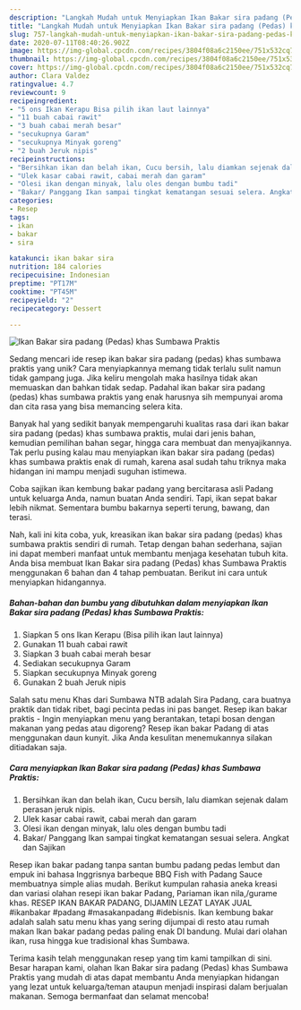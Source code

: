 ```yaml
---
description: "Langkah Mudah untuk Menyiapkan Ikan Bakar sira padang (Pedas) khas Sumbawa Praktis Anti Gagal"
title: "Langkah Mudah untuk Menyiapkan Ikan Bakar sira padang (Pedas) khas Sumbawa Praktis Anti Gagal"
slug: 757-langkah-mudah-untuk-menyiapkan-ikan-bakar-sira-padang-pedas-khas-sumbawa-praktis-anti-gagal
date: 2020-07-11T08:40:26.902Z
image: https://img-global.cpcdn.com/recipes/3804f08a6c2150ee/751x532cq70/ikan-bakar-sira-padang-pedas-khas-sumbawa-praktis-foto-resep-utama.jpg
thumbnail: https://img-global.cpcdn.com/recipes/3804f08a6c2150ee/751x532cq70/ikan-bakar-sira-padang-pedas-khas-sumbawa-praktis-foto-resep-utama.jpg
cover: https://img-global.cpcdn.com/recipes/3804f08a6c2150ee/751x532cq70/ikan-bakar-sira-padang-pedas-khas-sumbawa-praktis-foto-resep-utama.jpg
author: Clara Valdez
ratingvalue: 4.7
reviewcount: 9
recipeingredient:
- "5 ons Ikan Kerapu Bisa pilih ikan laut lainnya"
- "11 buah cabai rawit"
- "3 buah cabai merah besar"
- "secukupnya Garam"
- "secukupnya Minyak goreng"
- "2 buah Jeruk nipis"
recipeinstructions:
- "Bersihkan ikan dan belah ikan, Cucu bersih, lalu diamkan sejenak dalam perasan jeruk nipis."
- "Ulek kasar cabai rawit, cabai merah dan garam"
- "Olesi ikan dengan minyak, lalu oles dengan bumbu tadi"
- "Bakar/ Panggang Ikan sampai tingkat kematangan sesuai selera. Angkat dan Sajikan"
categories:
- Resep
tags:
- ikan
- bakar
- sira

katakunci: ikan bakar sira 
nutrition: 184 calories
recipecuisine: Indonesian
preptime: "PT17M"
cooktime: "PT45M"
recipeyield: "2"
recipecategory: Dessert

---
```



![Ikan Bakar sira padang (Pedas) khas Sumbawa Praktis](https://img-global.cpcdn.com/recipes/3804f08a6c2150ee/751x532cq70/ikan-bakar-sira-padang-pedas-khas-sumbawa-praktis-foto-resep-utama.jpg)

Sedang mencari ide resep ikan bakar sira padang (pedas) khas sumbawa praktis yang unik? Cara menyiapkannya memang tidak terlalu sulit namun tidak gampang juga. Jika keliru mengolah maka hasilnya tidak akan memuaskan dan bahkan tidak sedap. Padahal ikan bakar sira padang (pedas) khas sumbawa praktis yang enak harusnya sih mempunyai aroma dan cita rasa yang bisa memancing selera kita.

Banyak hal yang sedikit banyak mempengaruhi kualitas rasa dari ikan bakar sira padang (pedas) khas sumbawa praktis, mulai dari jenis bahan, kemudian pemilihan bahan segar, hingga cara membuat dan menyajikannya. Tak perlu pusing kalau mau menyiapkan ikan bakar sira padang (pedas) khas sumbawa praktis enak di rumah, karena asal sudah tahu triknya maka hidangan ini mampu menjadi suguhan istimewa.

Coba sajikan ikan kembung bakar padang yang bercitarasa asli Padang untuk keluarga Anda, namun buatan Anda sendiri. Tapi, ikan sepat bakar lebih nikmat. Sementara bumbu bakarnya seperti terung, bawang, dan terasi.


Nah, kali ini kita coba, yuk, kreasikan ikan bakar sira padang (pedas) khas sumbawa praktis sendiri di rumah. Tetap dengan bahan sederhana, sajian ini dapat memberi manfaat untuk membantu menjaga kesehatan tubuh kita. Anda bisa membuat Ikan Bakar sira padang (Pedas) khas Sumbawa Praktis menggunakan 6 bahan dan 4 tahap pembuatan. Berikut ini cara untuk menyiapkan hidangannya.

<!--inarticleads1-->

##### Bahan-bahan dan bumbu yang dibutuhkan dalam menyiapkan Ikan Bakar sira padang (Pedas) khas Sumbawa Praktis:

1. Siapkan 5 ons Ikan Kerapu (Bisa pilih ikan laut lainnya)
1. Gunakan 11 buah cabai rawit
1. Siapkan 3 buah cabai merah besar
1. Sediakan secukupnya Garam
1. Siapkan secukupnya Minyak goreng
1. Gunakan 2 buah Jeruk nipis


Salah satu menu Khas dari Sumbawa NTB adalah Sira Padang, cara buatnya praktik dan tidak ribet, bagi pecinta pedas ini pas banget. Resep ikan bakar praktis - Ingin menyiapkan menu yang berantakan, tetapi bosan dengan makanan yang pedas atau digoreng? Resep ikan bakar Padang di atas menggunakan daun kunyit. Jika Anda kesulitan menemukannya silakan ditiadakan saja. 

<!--inarticleads2-->

##### Cara menyiapkan Ikan Bakar sira padang (Pedas) khas Sumbawa Praktis:

1. Bersihkan ikan dan belah ikan, Cucu bersih, lalu diamkan sejenak dalam perasan jeruk nipis.
1. Ulek kasar cabai rawit, cabai merah dan garam
1. Olesi ikan dengan minyak, lalu oles dengan bumbu tadi
1. Bakar/ Panggang Ikan sampai tingkat kematangan sesuai selera. Angkat dan Sajikan


Resep ikan bakar padang tanpa santan bumbu padang pedas lembut dan empuk ini bahasa Inggrisnya barbeque BBQ Fish with Padang Sauce membuatnya simple alias mudah. Berikut kumpulan rahasia aneka kreasi dan variasi olahan resepi ikan bakar Padang, Pariaman ikan nila,/gurame khas. RESEP IKAN BAKAR PADANG, DIJAMIN LEZAT LAYAK JUAL #ikanbakar #padang #masakanpadang #idebisnis. Ikan kembung bakar adalah salah satu menu khas yang sering dijumpai di resto atau rumah makan Ikan bakar padang pedas paling enak DI bandung. Mulai dari olahan ikan, rusa hingga kue tradisional khas Sumbawa. 

Terima kasih telah menggunakan resep yang tim kami tampilkan di sini. Besar harapan kami, olahan Ikan Bakar sira padang (Pedas) khas Sumbawa Praktis yang mudah di atas dapat membantu Anda menyiapkan hidangan yang lezat untuk keluarga/teman ataupun menjadi inspirasi dalam berjualan makanan. Semoga bermanfaat dan selamat mencoba!
